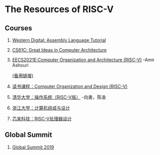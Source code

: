 # The Resources of RISC-V

## Courses

1. [Western Digital: Assembly Language Tutorial](https://www.bilibili.com/video/BV1eJ411t7JS)

2. [CS61C: Great Ideas in Computer Architecture](https://www.bilibili.com/video/BV1fC4y147iZ)

3. [EECS2021E:Computer Organization and Architecture (RISC-V)](https://www.bilibili.com/video/BV1vT4y1c7Es) -Amir Ashouri

   [(备用链接)](https://www.bilibili.com/video/BV1XZ4y1M7B2)

4. [读书课程：Computer Organization and Design (RISC-V)](https://www.bilibili.com/video/BV1kz4y1D7vL)

5. [清华大学：操作系统（RISC-V版）](https://www.bilibili.com/video/BV1GE41157Hc) -向勇，陈渝

6. [浙江大学：计算机组成与设计](https://www.bilibili.com/video/BV1tz411z7GN/)

7. [芯来科技：RISC-V处理器设计](https://space.bilibili.com/398205429)


## Global Summit

1. [Global Summit 2019](https://www.bilibili.com/video/BV1Mg4y1i7t2/)
